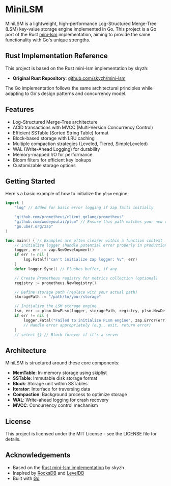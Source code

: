 # MiniLSM

MiniLSM is a lightweight, high-performance Log-Structured Merge-Tree (LSM) key-value storage engine implemented in Go. This project is a Go port of the Rust [mini-lsm](https://github.com/skyzh/mini-lsm) implementation, aiming to provide the same functionality with Go's unique strengths.

## Rust Implementation Reference

This project is based on the Rust mini-lsm implementation by skyzh:
- **Original Rust Repository**: [github.com/skyzh/mini-lsm](https://github.com/skyzh/mini-lsm)

The Go implementation follows the same architectural principles while adapting to Go's design patterns and concurrency model.

## Features

- Log-Structured Merge-Tree architecture
- ACID transactions with MVCC (Multi-Version Concurrency Control)
- Efficient SSTable (Sorted String Table) format
- Block-based storage with LRU caching
- Multiple compaction strategies (Leveled, Tiered, SimpleLeveled)
- WAL (Write-Ahead Logging) for durability
- Memory-mapped I/O for performance
- Bloom filters for efficient key lookups
- Customizable storage options

## Getting Started

Here's a basic example of how to initialize the `plsm` engine:

```go
import (
    "log" // Added for basic error logging if zap fails initially

    "github.com/prometheus/client_golang/prometheus"
    "github.com/wodeyoulai/plsm" // Ensure this path matches your new repo name!
    "go.uber.org/zap"
)

func main() { // Examples are often clearer within a function context
    // Initialize logger (handle potential error properly in production)
    logger, err := zap.NewDevelopment()
    if err != nil {
        log.Fatalf("can't initialize zap logger: %v", err)
    }
    defer logger.Sync() // Flushes buffer, if any

    // Create Prometheus registry for metrics collection (optional)
    registry := prometheus.NewRegistry()

    // Define storage path (replace with your actual path)
    storagePath := "/path/to/your/storage"

    // Initialize the LSM storage engine
    lsm, err := plsm.NewPLsm(logger, storagePath, registry, plsm.NewDefaultLsmStorageOptions())
    if err != nil {
        logger.Fatal("Failed to initialize PLsm engine", zap.Error(err))
        // Handle error appropriately (e.g., exit, return error)
    }
    // select {} // Block forever if it's a server

```

## Architecture

MiniLSM is structured around these core components:

- **MemTable**: In-memory storage using skiplist
- **SSTable**: Immutable disk storage format
- **Block**: Storage unit within SSTables
- **Iterator**: Interface for traversing data
- **Compaction**: Background process to optimize storage
- **WAL**: Write-ahead logging for crash recovery
- **MVCC**: Concurrency control mechanism

## License

This project is licensed under the MIT License - see the LICENSE file for details.

## Acknowledgements

- Based on the [Rust mini-lsm implementation](https://github.com/skyzh/mini-lsm) by skyzh
- Inspired by [RocksDB](https://rocksdb.org/) and [LevelDB](https://github.com/google/leveldb)
- Built with [Go](https://golang.org/)
